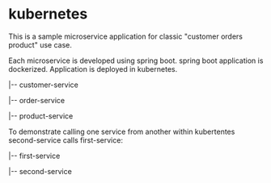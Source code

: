 # kubernetes
This is a sample microservice application for classic "customer orders product" use case.

Each microservice is developed using spring boot. 
spring boot application is dockerized. 
Application is deployed in kubernetes.

|-- customer-service 

|-- order-service

|-- product-service




To demonstrate calling one service from another within kubertentes second-service calls first-service:

|-- first-service

|-- second-service
